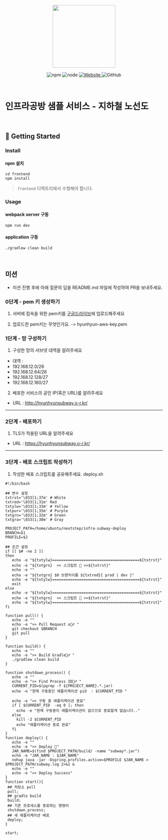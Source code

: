 <p align="center">
    <img width="200px;" src="https://raw.githubusercontent.com/woowacourse/atdd-subway-admin-frontend/master/images/main_logo.png"/>
</p>
<p align="center">
  <img alt="npm" src="https://img.shields.io/badge/npm-%3E%3D%205.5.0-blue">
  <img alt="node" src="https://img.shields.io/badge/node-%3E%3D%209.3.0-blue">
  <a href="https://edu.nextstep.camp/c/R89PYi5H" alt="nextstep atdd">
    <img alt="Website" src="https://img.shields.io/website?url=https%3A%2F%2Fedu.nextstep.camp%2Fc%2FR89PYi5H">
  </a>
  <img alt="GitHub" src="https://img.shields.io/github/license/next-step/atdd-subway-service">
</p>

<br>

# 인프라공방 샘플 서비스 - 지하철 노선도

<br>

## 🚀 Getting Started

### Install
#### npm 설치
```
cd frontend
npm install
```
> `frontend` 디렉토리에서 수행해야 합니다.

### Usage
#### webpack server 구동
```
npm run dev
```
#### application 구동
```
./gradlew clean build
```
<br>

## 미션

* 미션 진행 후에 아래 질문의 답을 README.md 파일에 작성하여 PR을 보내주세요.

### 0단계 - pem 키 생성하기

1. 서버에 접속을 위한 pem키를 [구글드라이브](https://drive.google.com/drive/folders/1dZiCUwNeH1LMglp8dyTqqsL1b2yBnzd1?usp=sharing)에 업로드해주세요

2. 업로드한 pem키는 무엇인가요.
    -> hyunhyun-aws-key.pem

### 1단계 - 망 구성하기
1. 구성한 망의 서브넷 대역을 알려주세요
- 대역 : 
- 192.168.12.0/26
- 192.168.12.64/26
- 192.168.12.128/27
- 192.168.12.160/27

2. 배포한 서비스의 공인 IP(혹은 URL)를 알려주세요
- URL : http://hyunhyunsubway.o-r.kr/



---

### 2단계 - 배포하기
1. TLS가 적용된 URL을 알려주세요

- URL : https://hyunhyunsubway.o-r.kr/

---

### 3단계 - 배포 스크립트 작성하기

1. 작성한 배포 스크립트를 공유해주세요.
deploy.sh
 ```shell
 #!/bin/bash

## 변수 설정
txtrst='\033[1;37m' # White
txtred='\033[1;31m' Red
txtylw='\033[1;33m' # Yellow
txtpur='\033[1;35m' # Purple
txtgrn='\033[1;32m' # Green
txtgra='\033[1;30m' # Gray

PROJECT_PATH=/home/ubuntu/nextstep/infra-subway-deploy
BRANCH=$1
PROFILE=$2

## 조건 설정
if [[ $# -ne 2 ]]
then
    echo -e "${txtylw}=======================================${txtrst}"
    echo -e "${txtgrn}  << 스크립트 🧐 >>${txtrst}"
    echo -e ""
    echo -e "${txtgrn} $0 브랜치이름 ${txtred}{ prod | dev }"
    echo -e "${txtylw}=======================================${txtrst}"
    exit
else
    echo -e "${txtylw}=======================================${txtrst}"
    echo -e "${txtgrn}  << 스크립트 🧐 >>${txtrst}"
    echo -e "${txtylw}=======================================${txtrst}"
fi

function pull() {
    echo -e ""
    echo -e ">> Pull Request x🏃♂️ "
    git checkout $BRANCH
    git pull
}

function build() {
    echo -e ""
    echo -e ">> Build Gradle🏃♂️ "
    ./gradlew clean build
}

function shutdown_process() {
    echo -e ""
    echo -e ">> Find Process ID🏃♂️ "
    CURRENT_PID=$(pgrep -f ${PROJECT_NAME}.*.jar)
    echo -e "현재 구동중인 애플리케이션 pid  : $CURRENT_PID "

    echo -e ">> 구동 중 애플리케이션 종료"
    if [ $CURRENT_PID  -eq 0 ]; then
      echo -e "현재 구동중이 애플리케이션이 없으므로 종료할게 없습니다.."
    else
      kill -2 $CURRENT_PID
      echo "애플리케이션 종료 완료"
    fi
}
function deploy() {
    echo -e ""
    echo -e ">> Deploy 🥳"
    JAR_NAME=$(find $PROJECT_PATH/build/ -name "subway*.jar")
    echo -e "JAR_NAME : $JAR_NAME"
    nohup java -jar -Dspring.profiles.active=$PROFILE $JAR_NAME > $PROJECT_PATH/subway.log 2>&1 &
    echo -e ""
    echo -e ">> Deploy Success"
}
function start(){
  ## 저장소 pull
  pull;
  ## gradle build
  build;
  ## 기존 프로세스를 종료하는 명령어
  shutdown_process;
  ## 새 애플리케이션 배포
  deploy;
}

start;
 
 ```


